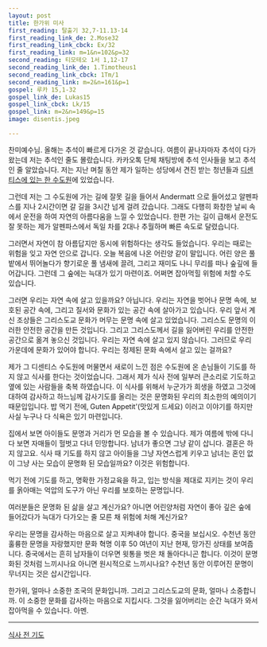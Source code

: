 ```yaml
---
layout: post
title: 한가위 미사
first_reading: 탈출기 32,7-11.13-14
first_reading_link_de: 2.Mose32
first_reading_link_cbck: Ex/32
first_reading_link: m=1&n=102&p=32
second_reading: 티모테오 1서 1,12-17
second_reading_link_de: 1.Timotheus1
second_reading_link_cbck: 1Tm/1 
second_reading_link: m=2&n=161&p=1
gospel: 루카 15,1-32
gospel_link_de: Lukas15
gospel_link_cbck: Lk/15
gospel_link: m=2&n=149&p=15
image: disentis.jpeg

---
```


찬미예수님. 올해는 추석이 빠르게 다가온 것 같습니다. 여름이 끝나자마자 추석이 다가왔는데 저는 추석인 줄도 몰랐습니다. 카카오톡 단체 채팅방에 추석 인사들을 보고 추석인 줄 알았습니다.
저는 지난 며칠 동안 제가 일하는 성당에서 견진 받는 청년들과 <a href="https://www.kloster-disentis.ch/home">디센티스에 있는 한 수도원</a>에 있었습니다.

그런데 저는 그 수도원에 가는 길에 잘못 길을 들어서 Andermatt 으로 들어섰고 알펜파스를 지나 2시간이면 갈 길을 3시간 넘게 걸려 갔습니다. 그래도 다행히 화창한 날씨 속에서
운전을 하여 자연의 아름다움을 느낄 수 있었습니다. 한편 가는 길이 급해서 운전도 잘 못하는
제가 알펜파스에서 독일 차를 2대나 추월하며 빠른 속도로 달렸습니다.

그러면서 자연이 참 아름답지만 동시에 위험하다는 생각도 들었습니다. 우리는 때로는 위험을 잊고 자연 안으로 갑니다.
오늘 복음에 나온 어린양 같이 말입니다. 어린 양은 풀밭에서 뛰어놀다가 향기로운 풀 냄새에 끌려, 그리고 재미도 나니 무리를 떠나 숲깊에 들어갑니다. 그런데 그 숲에는 늑대가 있기 마련이죠. 어쩌면 잡아먹힐 위험에 처할 수도 있습니다.

그러면 우리는 자연 속에 살고 있을까요? 아닙니다. 우리는 자연을 벗어나 문명 속에, 보호된 공간 속에, 그리고 질서와 문화가 있는 공간 속에 살아가고 있습니다. 우리 앞서 계신 조상들은 그리스도교 문화가 머무는 문명 속에 살고 있었습니다. 그리스도 문명의 이러한 안전한 공간을 만든
것입니다. 그리고 그리스도께서 길을 잃어버린 우리를 안전한 공간으로 옮겨 놓으신 것입니다. 우리는 자연 속에 살고 있지 않습니다. 그러므로 우리 가운데에 문화가 있어야 합니다. 우리는 정제된 문화 속에서 살고 있는 걸까요?

제가 그 디센티스 수도원에 머물면서 새로이 느낀 점은 수도원에 온 손님들이 기도를 하지 않고
식사를 한다는 것이었습니다. 그래서 제가 식사 전에 일부러 큰소리로 기도하고 옆에 있는 사람들을 축복 하였습니다. 이 식사를 위해서 누군가가 희생을 하였고 그것에 대하여 감사하고 하느님께 감사기도를 올리는 것은 문명화된 우리의 최소한의 예의이기 때문입입니다. 밥 먹기 전에‚
Guten Appetit'(맛있게 드세요) 이러고 이야기를 하지만 사실 누구나 다 식욕은 있기 마련입니다.

집에서 보면 아이들도 문명과 거리가 먼 모습을 볼 수 있습니다. 제가 여름에 밖에 다니다 보면 자매들이 헐벗고 다녀 민망합니다. 남녀가 좋으면 그냥 같이 삽니다. 결혼은 하지 않고요. 식사 때 기도를 하지 않고 아이들을 그냥 자연스럽게 키우고 남녀는 혼인 없이 그냥 사는 모습이 문명화 된 모습일까요? 이것은 위험합니다.

먹기 전에 기도를 하고, 명확한 가정교육을 하고, 입는 방식을 제대로 지키는 것이 우리를 옭아매는 억압의 도구가 아닌 우리를 보호하는 문명입니다.

여러분들은 문명화
된 삶을 살고 계신가요? 아니면 어린양처럼 자연이 좋아 깊은 숲에 들어갔다가 늑대가 다가오는
줄 모른 채 위험에 처해 계신가요?

우리는 문명을 감사하는 마음으로 살고 지켜내야 합니다. 중국을 보십시오. 수천년 동안 훌륭한 문명을 자랑했지만 문화 혁명 이후 50 여년이 지난 현재, 망가진 상태를 보여줍니다. 중국에서는 흔히 남자들이 더우면 윗통을 벗은 채 돌아다니곤 합니다.
이것이 문명화된 것처럼 느끼시나요 아니면 원시적으로 느끼시나요? 수천년 동안 이루어진 문명이 무너지는 것은 삽시간입니다.

한가위, 얼마나 소중한 조국의 문화입니까. 그리고 그리스도교의 문화, 얼마나 소중합니까. 이 소중한 문화를 감사하는 마음으로 지킵시다. 그것을 잃어버리는 순간 늑대가
와서 잡아먹을 수 있습니다. 아멘.

<hr>

<a href="https://maria.catholic.or.kr/mi_pr/prayer/prayer.asp?menu=prayer&pgubun=3&ingId=14">식사 전 기도</a>
